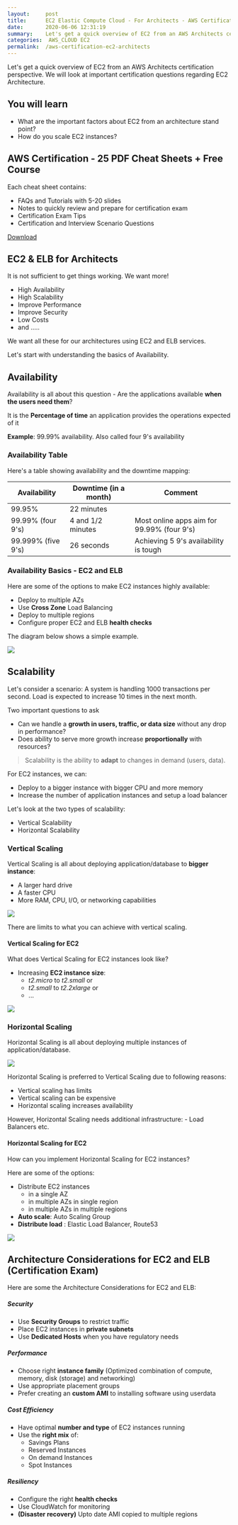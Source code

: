 ```yaml
---
layout:     post
title:      EC2 Elastic Compute Cloud - For Architects - AWS Certification Cheat Sheet
date:       2020-06-06 12:31:19
summary:    Let's get a quick overview of EC2 from an AWS Architects certification perspective. We will look at important certification questions regarding EC2 Architecture. 
categories:  AWS_CLOUD EC2
permalink:  /aws-certification-ec2-architects
---
```


Let's get a quick overview of EC2 from an AWS Architects certification perspective. We will look at important certification questions regarding EC2 Architecture. 

## You will learn
- What are the important factors about EC2 from an architecture stand point?
- How do you scale EC2 instances?

## AWS Certification - 25 PDF Cheat Sheets + Free Course

Each cheat sheet contains:
- FAQs and Tutorials with 5-20 slides
- Notes to quickly review and prepare for certification exam
- Certification Exam Tips
- Certification and Interview Scenario Questions

<div>
 <a href="https://links.in28minutes.com/cloud-in28minutes-teachable-free-link" target="_blank" class="button instagram">Download</a>
</div>


## EC2 & ELB for Architects

It is not sufficient to get things working. We want more!

- High Availability
- High Scalability
- Improve Performance
- Improve Security
- Low Costs
- and .....

We want all these for our architectures using EC2 and ELB services.

Let's start with understanding the basics of Availability.

## Availability

Availability is all about this question - Are the applications available **when the users need them**?

It is the **Percentage of time** an application provides the operations expected of it

**Example**: 99.99% availability. Also called four 9's availability

### Availability Table

Here's a table showing availability and the downtime mapping:

| Availability | Downtime (in a month)  | Comment |
|--|--|--|
| 99.95% | 22 minutes||
| 99.99% (four 9's)| 4 and 1/2 minutes | Most online apps aim for 99.99% (four 9's)|
| 99.999% (five 9's) | 26 seconds| Achieving 5 9's availability is tough|

### Availability Basics - EC2 and ELB

Here are some of the options to make EC2 instances highly available:
- Deploy to multiple AZs
- Use **Cross Zone** Load Balancing
- Deploy to multiple regions
- Configure proper EC2 and ELB **health checks**

The diagram below shows a simple example.

![](/images/aws/ec2/3-elb-crosszone-lb.png)


## Scalability

Let's consider a scenario: A system is handling 1000 transactions per second. Load is expected to increase 10 times in the next month. 

Two important questions to ask
- Can we handle a **growth in users, traffic, or data size** without any drop in performance?
- Does ability to serve more growth increase **proportionally** with resources?

> Scalability is the ability to **adapt** to changes in demand (users, data).

For EC2 instances, we can:
- Deploy to a bigger instance with bigger CPU and more memory
- Increase the number of application instances and setup a load balancer

Let's look at the two types of scalability:
- Vertical Scalability
- Horizontal Scalability

### Vertical Scaling

Vertical Scaling is all about deploying application/database to **bigger instance**: 
- A larger hard drive 
- A faster CPU
- More RAM, CPU, I/O, or networking capabilities

![](/images/vertical-scaling.png) 

There are limits to what you can achieve with vertical scaling.

#### Vertical Scaling for EC2

What does Vertical Scaling for EC2 instances look like?
- Increasing **EC2 instance size**:
	- *t2.micro* to *t2.small* or 
	- *t2.small* to *t2.2xlarge* or 
	-  ...

![](/images/aws/ec2-vertical-scaling.png) 

### Horizontal Scaling

Horizontal Scaling is all about deploying multiple instances of application/database.

![](/images/horizontal-scaling.png) 

Horizontal Scaling is preferred to Vertical Scaling due to following reasons:
- Vertical scaling has limits
- Vertical scaling can be expensive
- Horizontal scaling increases availability

However, Horizontal Scaling needs additional infrastructure:
	- Load Balancers etc.

#### Horizontal Scaling for EC2

How can you implement Horizontal Scaling for EC2 instances?

Here are some of the options:
- Distribute EC2 instances 
	- in a single AZ
	- in multiple AZs in single region
	- in multiple AZs in multiple regions
- **Auto scale**: Auto Scaling Group
- **Distribute load** : Elastic Load Balancer, Route53

![](/images/aws/ec2/3-elb-crosszone-lb.png)

## Architecture Considerations for EC2 and ELB (Certification Exam)

Here are some the Architecture Considerations for EC2 and ELB:

##### Security
- Use **Security Groups** to restrict traffic
- Place EC2 instances in **private subnets**
- Use **Dedicated Hosts** when you have regulatory needs

##### Performance
- Choose right **instance family** (Optimized combination of compute, memory, disk (storage) and networking)
- Use appropriate placement groups
- Prefer creating an **custom AMI** to installing software using userdata

##### Cost Efficiency
- Have optimal **number and type** of EC2 instances running
- Use the **right mix** of:
	- Savings Plans
	- Reserved Instances
	- On demand Instances
	- Spot Instances

##### Resiliency
- Configure the right **health checks**
- Use CloudWatch for monitoring
- **(Disaster recovery)** Upto date AMI copied to multiple regions